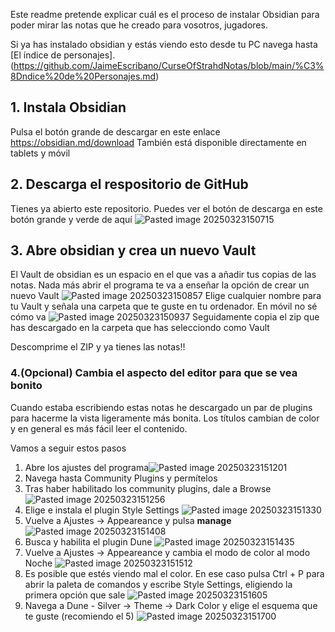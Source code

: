 Este readme pretende explicar cuál es el proceso de instalar Obsidian para poder mirar las notas que he creado para vosotros, jugadores.

Si ya has instalado obsidian y estás viendo esto desde tu PC navega hasta [El índice de personajes].(https://github.com/JaimeEscribano/CurseOfStrahdNotas/blob/main/%C3%8Dndice%20de%20Personajes.md)

## 1. Instala Obsidian

Pulsa el botón grande de descargar en este enlace https://obsidian.md/download
También está disponible directamente en tablets y móvil


## 2. Descarga el respositorio de GitHub

Tienes ya abierto este repositorio. Puedes ver el botón de descarga en este botón grande y verde de aquí
![Pasted image 20250323150715](https://github.com/user-attachments/assets/16484d78-44c5-4b6a-b202-ae2f1e9af701)

## 3. Abre obsidian y crea un nuevo Vault
El Vault de obsidian es un espacio en el que vas a añadir tus copias de las notas.
Nada más abrir el programa te va a enseñar la opción de crear un nuevo Vault 
![Pasted image 20250323150857](https://github.com/user-attachments/assets/2773590d-aa0b-462f-86e4-3f5bbb54667a)
Elige cualquier nombre para tu Vault y señala una carpeta que te guste en tu ordenador. En móvil no sé cómo va
![Pasted image 20250323150937](https://github.com/user-attachments/assets/32a111f0-a0fa-4633-8a5d-b651516e8a8b)
Seguidamente copia el zip que has descargado en la carpeta que has selecciondo como Vault

Descomprime el ZIP y ya tienes las notas!!

### 4.(Opcional) Cambia el aspecto del editor para que se vea bonito

Cuando estaba escribiendo estas notas he descargado un par de plugins para hacerme la vista ligeramente más bonita.
Los títulos cambian de color y en general es más fácil leer el contenido.

Vamos a seguir estos pasos

1. Abre los ajustes del programa![Pasted image 20250323151201](https://github.com/user-attachments/assets/ede96484-7bb4-4e1a-926d-106f523f219a)
2. Navega hasta Community Plugins y permítelos
3. Tras haber habilitado los community plugins, dale a Browse ![Pasted image 20250323151256](https://github.com/user-attachments/assets/fa9c88b9-b2d3-4d89-aabe-524d6f1f858c)
4. Elige e instala el plugin Style Settings ![Pasted image 20250323151330](https://github.com/user-attachments/assets/8f972bc0-1d20-4a44-9221-29dff36761bd)
5. Vuelve a Ajustes -> Appeareance y pulsa **manage** ![Pasted image 20250323151408](https://github.com/user-attachments/assets/f390b002-4e98-4abf-a334-9207abc5927e)
6. Busca y habilita el plugin Dune ![Pasted image 20250323151435](https://github.com/user-attachments/assets/bca3fc8b-8b40-43eb-a796-6abf4a3bbdcb)
7. Vuelve a Ajustes -> Appeareance y cambia el modo de color al modo Noche ![Pasted image 20250323151512](https://github.com/user-attachments/assets/4120fb39-8d6b-442d-a6cc-fc1b99215fb8)
8. Es posible que estés viendo mal el color. En ese caso pulsa Ctrl + P para abrir la paleta de comandos y escribe Style Settings, eligiendo la primera opción que sale ![Pasted image 20250323151605](https://github.com/user-attachments/assets/d085a7db-12bb-4209-af15-27337ea91997)
9. Navega a Dune - Silver -> Theme -> Dark Color y elige el esquema que te guste (recomiendo el 5) ![Pasted image 20250323151700](https://github.com/user-attachments/assets/c28979d8-b323-4e4d-aaf1-3cc9fbdd3fef)
